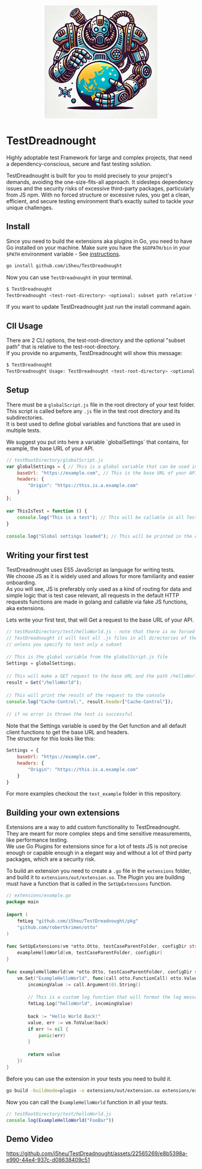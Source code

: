 <p align="center">
  <img src=".media/logo.webp"  width="300">
</p>

# TestDreadnought

Highly adoptable test Framework for large and complex projects, that need a dependency-conscious, secure and fast testing solution.  

TestDreadnought is built for you to mold precisely to your project's demands, avoiding the one-size-fits-all approach. It sidesteps dependency issues and the security risks of excessive third-party packages, particularly from JS npm. With no forced structure or excessive rules, you get a clean, efficient, and secure testing environment that’s exactly suited to tackle your unique challenges.

## Install
Since you need to build the extensions aka plugins in Go, you need to have Go installed on your machine. Make sure you have the `$GOPATH/bin` in your `$PATH` environment variable - See [instructions](https://stackoverflow.com/a/21012349).  

```bash
go install github.com/i5heu/TestDreadnought
```

Now you can use `TestDreadnought` in your terminal.
```bash
$ TestDreadnought
TestDreadnought <test-root-directory> <optional: subset path relative to config-directory>
```

If you want to update TestDreadnought just run the install command again.

## ClI Usage
There are 2 CLI options, the test-root-directory and the optional "subset path" that is relative to the test-root-directory.  
If you provide no arguments, TestDreadnought will show this message:

```bash
$ TestDreadnought
TestDreadnought Usage: TestDreadnought <test-root-directory> <optional: subset path relative to config-directory>
```


## Setup
There must be a `globalScript.js` file in the root directory of your test folder.  
This script is called before any `.js` file in the test root directory and its subdirectories.  
It is best used to define global variables and functions that are used in multiple tests.  

We suggest you put into here a variable ´globalSettings´ that contains, for example, the base URL of your API.

```js
// testRootDirectory/globalScript.js
var globalSettings = { // This is a global variable that can be used in all tests
    baseUrl: "https://example.com", // This is the base URL of your API 
    headers: {
        "Origin": "https://this.is.a.example.com"
    }
};

var ThisIsTest = function () {
    console.log("This is a test"); // This will be callable in all Tests.
}

console.log("Global settings loaded"); // This will be printed in the console before executing an test
```

## Writing your first test

TestDreadnought uses ES5 JavaScript as language for writing tests.  
We choose JS as it is widely used and allows for more familiarity and easier onboarding.  
As you will see, JS is preferably only used as a kind of routing for data and simple logic that is test case relevant, all requests in the default HTTP requests functions are made in golang and callable via fake JS functions, aka extensions.  

Lets write your first test, that will Get a request to the base URL of your API.
```js
// testRootDirectory/test/helloWorld.js - note that there is no forced structure
// TestDreadnought it will test all .js files in all directories of the test folder,
// unless you specify to test only a subset

// This is the global variable from the globalScript.js file
Settings = globalSettings; 

// This will make a GET request to the base URL and the path /helloWorld using the headers defined in the Settings variable
result = Get("/helloWorld");

// This will print the result of the request to the console
console.log("Cache-Control:", result.header["Cache-Control"]);  

// if no error is thrown the test is successful
```

Note that the Settings variable is used by the Get function and all default client functions to get the base URL and headers.  
The structure for this looks like this:
```js
Settings = {
	baseUrl: "https://example.com",
	headers: {
		"Origin": "https://this.is.a.example.com"
	}
}
```

For more examples checkout the `test_example` folder in this repository.

## Building your own extensions  

Extensions are a way to add custom functionality to TestDreadnought.  
They are meant for more complex steps and time sensitive measurements, like performance testing.  
We use Go Plugins for extensions since for a lot of tests JS is not precise enough or capable enough in a elegant way and without a lot of third party packages, which are a security risk.  

To build an extension you need to create a `.go` file in the `extensions` folder, and build it to `extensions/out/extension.so`.
The Plugin you are building must have a function that is called in the `SetUpExtensions` function.

```go
// extensions/example.go
package main

import (
	fmtLog "github.com/i5heu/TestDreadnought/pkg"
	"github.com/robertkrimen/otto"
)

func SetUpExtensions(vm *otto.Otto, testCaseParentFolder, configDir string) {
	exampleHelloWorld(vm, testCaseParentFolder, configDir)
}

func exampleHelloWorld(vm *otto.Otto, testCaseParentFolder, configDir string) {
	vm.Set("ExampleHelloWorld", func(call otto.FunctionCall) otto.Value {
		incomingValue := call.Argument(0).String()

		// This is a custom log function that will format the log message and give it the right color
		fmtLog.Log("helloWorld", incomingValue) 

		back := "Hello World Back!"
		value, err := vm.ToValue(back)
		if err != nil {
			panic(err)
		}

		return value
	})
}
```

Before you can use the extension in your tests you need to build it.
```bash
go build -buildmode=plugin -o extensions/out/extension.so extensions/example.go
```

Now you can call the `ExampleHelloWorld` function in all your tests.
```js
// testRootDirectory/test/helloWorld.js
console.log(ExampleHelloWorld("FooBar"))
```

## Demo Video

https://github.com/i5heu/TestDreadnought/assets/22565269/e8b5398a-e990-44e4-937c-d08638409c51
